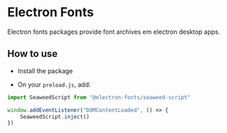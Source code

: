 # Electron Fonts

Electron fonts packages provide font archives em electron desktop apps.

## How to use

* Install the package

* On your `preload.js`, add:

```ts
import SeaweedScript from "@electron-fonts/seaweed-script"

window.addEventListener("DOMContentLoaded", () => {
    SeaweedScript.inject()
})
```